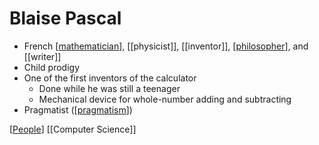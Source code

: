 # Blaise Pascal

- French [[mathematician]], [[physicist]], [[inventor]], [[philosopher]], and [[writer]]
- Child prodigy
- One of the first inventors of the calculator
  - Done while he was still a teenager
  - Mechanical device for whole-number adding and subtracting
- Pragmatist ([[pragmatism]])

[[People]] [[Computer Science]]

[//begin]: # "Autogenerated link references for markdown compatibility"
[mathematician]: mathematician "Mathematician"
[philosopher]: philosopher "Philosopher"
[pragmatism]: pragmatism "Pragmatism"
[people]: people "People"
[computer-science]: computer-science "Computer Science"
[//end]: # "Autogenerated link references"